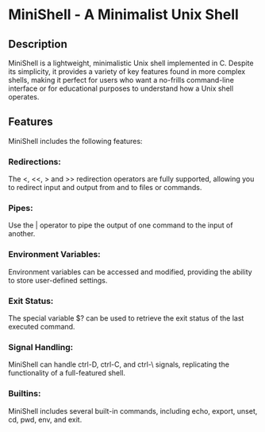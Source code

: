 # MiniShell - A Minimalist Unix Shell

## Description

MiniShell is a lightweight, minimalistic Unix shell implemented in C. Despite its simplicity, it provides a variety of key features found in more complex shells, making it perfect for users who want a no-frills command-line interface or for educational purposes to understand how a Unix shell operates.

## Features
MiniShell includes the following features:

### Redirections: 
The <, <<, > and >> redirection operators are fully supported, allowing you to redirect input and output from and to files or commands.

### Pipes: 
Use the | operator to pipe the output of one command to the input of another.

### Environment Variables: 
Environment variables can be accessed and modified, providing the ability to store user-defined settings.

### Exit Status: 
The special variable $? can be used to retrieve the exit status of the last executed command.

### Signal Handling: 
MiniShell can handle ctrl-D, ctrl-C, and ctrl-\ signals, replicating the functionality of a full-featured shell.

### Builtins: 
MiniShell includes several built-in commands, including echo, export, unset, cd, pwd, env, and exit.

